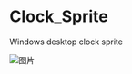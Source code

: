 # Clock_Sprite
Windows desktop clock sprite

![图片](https://github.com/GSCmax/Clock_Sprite/assets/8372598/02c46924-7f4c-48f7-bc36-4cc48cb041ae)
